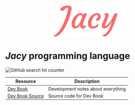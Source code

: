 <div align="center">
    <img src="img/JacyLarge.png" height="100">
</div>

# *Jacy* programming language

![GitHub search hit counter](https://img.shields.io/github/search/jacylang/Jacy/meow?color=%23f36d6c&style=for-the-badge)

| Resource | Description |
| --- | --- |
| [Dev Book](https://jacylang.github.io/Jacy-Dev-Book/) | Development notes about everything |
| [Dev Book Source](https://github.com/jacylang/Jacy-Dev-Book) | Source code for Dev Book |
